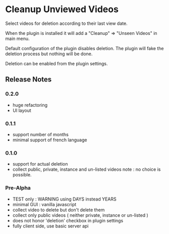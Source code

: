 # Cleanup Unviewed Videos

Select videos for deletion according to their last view date.

When the plugin is installed it will add a "Cleanup" => "Unseen Videos" in main
menu.

Default configuration of the plugin disables deletion. The plugin will fake the
deletion process but nothing will be done.

Deletion can be enabled from the plugin settings.

## Release Notes

### 0.2.0

- huge refactoring
- UI layout

### 0.1.1

- support number of months
- minimal support of french language

### 0.1.0

- support for actual deletion
- collect public, private, instance and un-listed videos
  note : no choice is possible.

### Pre-Alpha

- TEST only : WARNING using DAYS instead YEARS
- minimal GUI : vanilla javascript
- collect video to delete but don't delete them
- collect only public videos ( neither private, instance or un-listed )
- does not honor 'deletion' checkbox in plugin settings
- fully client side, use basic server api
